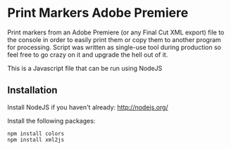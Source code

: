 Print Markers Adobe Premiere
============================

Print markers from an Adobe Premiere (or any Final Cut XML export) file to the console in order to easily print them or copy them to another program for processing. Script was written as single-use tool during production so feel free to go crazy on it and upgrade the hell out of it.

This is a Javascript file that can be run using NodeJS

## Installation

Install NodeJS if you haven't already: http://nodejs.org/

Install the following packages:

    npm install colors
    npm install xml2js



